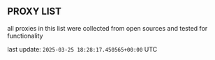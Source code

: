 ## PROXY LIST

all proxies in this list were collected from open sources and tested for functionality

last update: `2025-03-25 18:28:17.450565+00:00` UTC